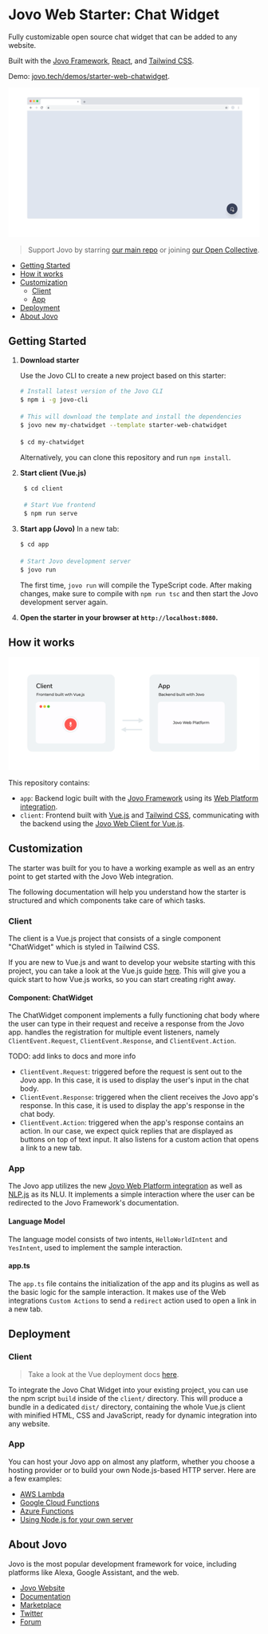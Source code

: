 # Jovo Web Starter: Chat Widget

Fully customizable open source chat widget that can be added to any website.

Built with the [Jovo Framework](https://github.com/jovotech/jovo-framework), [React](https://github.com/facebook/react/), and [Tailwind CSS](https://github.com/tailwindlabs/tailwindcss).

Demo: [jovo.tech/demos/starter-web-chatwidget](https://www.jovo.tech/demos/starter-web-chatwidget/).

![Jovo Chat Widget](./img/starter-web-chatwidget.gif)

> Support Jovo by starring [our main repo](https://github.com/jovotech/jovo-framework) or joining [our Open Collective](https://opencollective.com/jovo-framework).

- [Getting Started](#getting-started)
- [How it works](#how-it-works)
- [Customization](#customization)
  - [Client](#client)
  - [App](#app)
- [Deployment](#deployment)
- [About Jovo](#about-jovo)

## Getting Started

1.  **Download starter**

    Use the Jovo CLI to create a new project based on this starter:

    ```sh
    # Install latest version of the Jovo CLI
    $ npm i -g jovo-cli

    # This will download the template and install the dependencies
    $ jovo new my-chatwidget --template starter-web-chatwidget

    $ cd my-chatwidget
    ```

    Alternatively, you can clone this repository and run `npm install`.

2.  **Start client (Vue.js)**

    ```sh
     $ cd client

     # Start Vue frontend
     $ npm run serve
    ```

3.  **Start app (Jovo)**
    In a new tab:

    ```sh
    $ cd app

    # Start Jovo development server
    $ jovo run
    ```

    The first time, `jovo run` will compile the TypeScript code. After making changes, make sure to compile with `npm run tsc` and then start the Jovo development server again.

4.  **Open the starter in your browser at `http://localhost:8080`.**

## How it works

![Jovo Web Client to App](img/jovo-web-client-to-app.png)

This repository contains:

- `app`: Backend logic built with the [Jovo Framework](https://github.com/jovotech/jovo-framework) using its [Web Platform integration](https://github.com/jovotech/jovo-framework/tree/master/jovo-platforms/jovo-platform-web).
- `client`: Frontend built with [Vue.js](https://vuejs.org/) and [Tailwind CSS](https://tailwindcss.com/), communicating with the backend using the [Jovo Web Client for Vue.js](https://github.com/jovotech/jovo-framework/tree/master/jovo-clients/jovo-client-web-vue).

## Customization

The starter was built for you to have a working example as well as an entry point to get started with the Jovo Web integration.

The following documentation will help you understand how the starter is structured and which components take care of which tasks.

### Client

The client is a Vue.js project that consists of a single component "ChatWidget" which is styled in Tailwind CSS.

If you are new to Vue.js and want to develop your website starting with this project, you can take a look at the Vue.js guide [here](https://vuejs.org/v2/guide/). This will give you a quick start to how Vue.js works, so you can start creating right away.

#### Component: ChatWidget

The ChatWidget component implements a fully functioning chat body where the user can type in their request and receive a response from the Jovo app. handles the registration for multiple event listeners, namely `ClientEvent.Request`, `ClientEvent.Response`, and `ClientEvent.Action`.

TODO: add links to docs and more info

- `ClientEvent.Request`: triggered before the request is sent out to the Jovo app. In this case, it is used to display the user's input in the chat body.
- `ClientEvent.Response`: triggered when the client receives the Jovo app's response. In this case, it is used to display the app's response in the chat body.
- `ClientEvent.Action`: triggered when the app's response contains an action. In our case, we expect quick replies that are displayed as buttons on top of text input. It also listens for a custom action that opens a link to a new tab.

### App

The Jovo app utilizes the new [Jovo Web Platform integration](http://jovo.tech/marketplace/jovo-platform-web) as well as [NLP.js](https://www.jovo.tech/marketplace/jovo-nlu-nlpjs) as its NLU. It implements a simple interaction where the user can be redirected to the Jovo Framework's documentation.

#### Language Model

The language model consists of two intents, `HelloWorldIntent` and `YesIntent`, used to implement the sample interaction.

#### app.ts

The `app.ts` file contains the initialization of the app and its plugins as well as the basic logic for the sample interaction. It makes use of the Web integrations `Custom Actions` to send a `redirect` action used to open a link in a new tab.

## Deployment

### Client

> Take a look at the Vue deployment docs [here](https://cli.vuejs.org/guide/deployment).

To integrate the Jovo Chat Widget into your existing project, you can use the npm script `build` inside of the `client/` directory. This will produce a bundle in a dedicated `dist/` directory, containing the whole Vue.js client with minified HTML, CSS and JavaScript, ready for dynamic integration into any website.

### App

You can host your Jovo app on almost any platform, whether you choose a hosting provider or to build your own Node.js-based HTTP server. Here are a few examples:

- [AWS Lambda](https://www.jovo.tech/docs/hosting/aws-lambda)
- [Google Cloud Functions](https://www.jovo.tech/docs/hosting/google-cloud-functions)
- [Azure Functions](https://www.jovo.tech/docs/hosting/azure-functions)
- [Using Node.js for your own server](https://www.jovo.tech/docs/hosting/http-host)

## About Jovo

Jovo is the most popular development framework for voice, including platforms like Alexa, Google Assistant, and the web.

- [Jovo Website](https://jovo.tech/)
- [Documentation](https://jovo.tech/docs/)
- [Marketplace](https://www.jovo.tech/marketplace/)
- [Twitter](https://twitter.com/jovotech/)
- [Forum](https://community.jovo.tech/)
